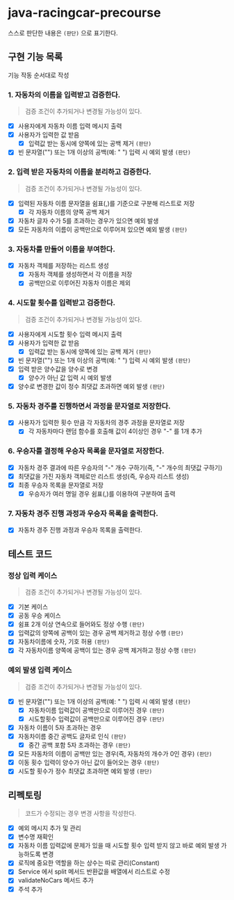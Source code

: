 # java-racingcar-precourse
스스로 판단한 내용은 `(판단)` 으로 표기한다.

## 구현 기능 목록
기능 작동 순서대로 작성

### 1. 자동차의 이름을 입력받고 검증한다.
> 검증 조건이 추가되거나 변경될 가능성이 있다.
- [x] 사용자에게 자동차 이름 입력 메시지 출력
- [x] 사용자가 입력한 값 받음
  - [x] 입력값 받는 동시에 양쪽에 있는 공백 제거 `(판단)`
- [x] 빈 문자열("") 또는 1개 이상의 공백(예: "   ") 입력 시 예외 발생 `(판단)`

### 2. 입력 받은 자동차의 이름을 분리하고 검증한다.
> 검증 조건이 추가되거나 변경될 가능성이 있다.
- [x] 입력된 자동차 이름 문자열을 쉼표(,)를 기준으로 구분해 리스트로 저장
  - [x] 각 자동차 이름의 양쪽 공백 제거
- [x] 자동차 글자 수가 5를 초과하는 경우가 있으면 예외 발생
- [x] 모든 자동차의 이름이 공백만으로 이루어져 있으면 예외 발생 `(판단)`

### 3. 자동차를 만들어 이름을 부여한다.
- [x] 자동차 객체를 저장하는 리스트 생성
  - [x] 자동차 객체를 생성하면서 각 이름을 저장
  - [x] 공백만으로 이루어진 자동차 이름은 제외

### 4. 시도할 횟수를 입력받고 검증한다.
> 검증 조건이 추가되거나 변경될 가능성이 있다.
- [x] 사용자에게 시도할 횟수 입력 메시지 출력
- [x] 사용자가 입력한 값 받음
  - [x] 입력값 받는 동시에 양쪽에 있는 공백 제거 `(판단)`
- [x] 빈 문자열("") 또는 1개 이상의 공백(예: "   ") 입력 시 예외 발생 `(판단)`
- [x] 입력 받은 양수값을 양수로 변경
  - [x] 양수가 아닌 값 입력 시 예외 발생
- [x] 양수로 변경한 값이 정수 최댓값 초과하면 예외 발생 `(판단)`

### 5. 자동차 경주를 진행하면서 과정을 문자열로 저장한다.
- [x] 사용자가 입력한 횟수 만큼 각 자동차의 경주 과정을 문자열로 저장
  - [x] 각 자동차마다 랜덤 함수를 호출해 값이 4이상인 경우 "-" 를 1개 추가

### 6. 우승자를 결정해 우승자 목록을 문자열로 저장한다.
- [x] 자동차 경주 결과에 따른 우승자의 "-" 개수 구하기(즉, "-" 개수의 최댓값 구하기)
- [x] 최댓값을 가진 자동차 객체로만 리스트 생성(즉, 우승자 리스트 생성)
- [x] 최종 우승자 목록을 문자열로 저장
  - [x] 우승자가 여러 명일 경우 쉼표(,)를 이용하여 구분하여 출력

### 7. 자동차 경주 진행 과정과 우승자 목록을 출력한다.
- [x] 자동차 경주 진행 과정과 우승자 목록을 출력한다.
  

## 테스트 코드
### 정상 입력 케이스
> 검증 조건이 추가되거나 변경될 가능성이 있다.
- [x] 기본 케이스
- [x] 공동 우승 케이스
- [x] 쉼표 2개 이상 연속으로 들어와도 정상 수행 `(판단)`
- [x] 입력값의 양쪽에 공백이 있는 경우 공백 제거하고 정상 수행 `(판단)`
- [x] 자동차이름에 숫자, 기호 허용  `(판단)`
- [x] 각 자동차이름 양쪽에 공백이 있는 경우 공백 제거하고 정상 수행 `(판단)`

### 예외 발생 입력 케이스
> 검증 조건이 추가되거나 변경될 가능성이 있다.
- [x] 빈 문자열("") 또는 1개 이상의 공백(예: "   ") 입력 시 예외 발생 `(판단)`
  - [x] 자동차이름 입력값이 공백만으로 이루어진 경우 `(판단)`
  - [x] 시도할횟수 입력값이 공백만으로 이루어진 경우 `(판단)`
- [x] 자동차 이름이 5자 초과하는 경우
- [x] 자동차이름 중간 공백도 글자로 인식 `(판단)`
  - [x] 중간 공백 포함 5자 초과하는 경우 `(판단)`
- [x] 모든 자동차의 이름이 공백만 있는 경우(즉, 자동차의 개수가 0인 경우) `(판단)`
- [x] 이동 횟수 입력이 양수가 아닌 값이 들어오는 경우 `(판단)`
- [x] 시도할 횟수가 정수 최댓값 초과하면 예외 발생 `(판단)`

## 리펙토링
> 코드가 수정되는 경우 변경 사항을 작성한다.
- [x] 예외 메시지 추가 및 관리
- [x] 변수명 재확인
- [x] 자동차 이름 입력값에 문제가 있을 때 시도할 횟수 입력 받지 않고 바로 예외 발생 가능하도록 변경
- [x] 로직에 중요한 역할을 하는 상수는 따로 관리(Constant)
- [x] Service 에서 split 메서드 반환값을 배열에서 리스트로 수정
- [x] validateNoCars 메서드 추가
- [x] 주석 추가